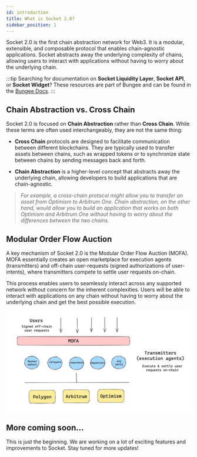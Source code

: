 ```yaml
---
id: introduction
title: What is Socket 2.0?
sidebar_position: 1
---
```


Socket 2.0 is the first chain abstraction network for Web3. It is a modular, extensible, and composable protocol that enables chain-agnostic applications. Socket abstracts away the underlying complexity of chains, allowing users to interact with applications without having to worry about the underlying chain.

:::tip
Searching for documentation on **Socket Liquidity Layer**, **Socket API**, or **Socket Widget**? These resources are part of Bungee and can be found in the [Bungee Docs](https://docs.bungee.exchange/).
:::

## Chain Abstraction vs. Cross Chain

Socket 2.0 is focused on **Chain Abstraction** rather than **Cross Chain**. While these terms are often used interchangeably, they are not the same thing:

- **Cross Chain** protocols are designed to facilitate communication between different blockchains. They are typically used to transfer assets between chains, such as wrapped tokens or to synchronize state between chains by sending messages back and forth.

- **Chain Abstraction** is a higher-level concept that abstracts away the underlying chain, allowing developers to build applications that are chain-agnostic.

> _For example, a cross-chain protocol might allow you to transfer an asset from Optimism to Arbitrum One. Chain abstraction, on the other hand, would allow you to build an application that works on both Optimism and Arbitrum One without having to worry about the differences between the two chains._

## Modular Order Flow Auction

A key mechanism of Socket 2.0 is the Modular Order Flow Auction (MOFA). MOFA essentially creates an open marketplace for execution agents (transmitters) and off-chain user-requests (signed authorizations of user-intents), where transmitters compete to settle user requests on-chain.

This process enables users to seamlessly interact across any supported network without concern for the inherent complexities. Users will be able to interact with applications on any chain without having to worry about the underlying chain and get the best possible execution.

![Modular Order Flow Auction (MOFA)](../static/img/mofa.png)

## More coming soon...

This is just the beginning. We are working on a lot of exciting features and improvements to Socket. Stay tuned for more updates!

